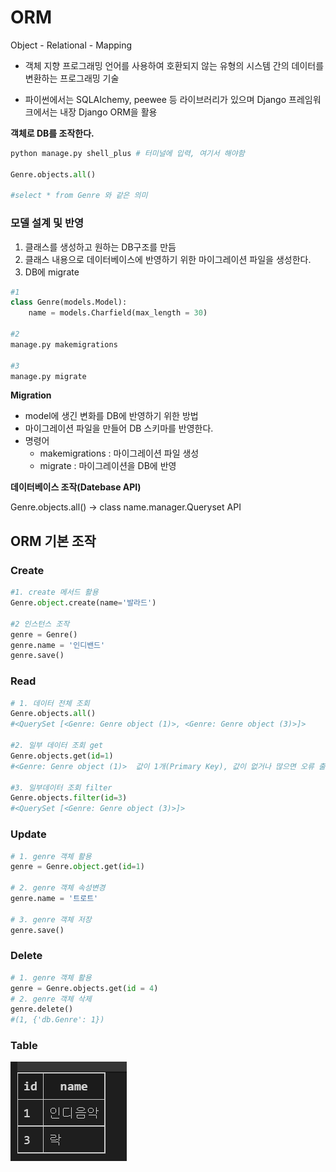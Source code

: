 # ORM

Object - Relational - Mapping

- 객체 지향 프로그래밍 언어를 사용하여 호환되지 않는 유형의 시스템 간의 데이터를 변환하는 프로그래밍 기술

- 파이썬에서는 SQLAIchemy, peewee 등 라이브러리가 있으며 Django 프레임워크에서는 내장 Django ORM을 활용 



**객체로 DB를 조작한다.**

```python
python manage.py shell_plus # 터미널에 입력, 여기서 해야함

Genre.objects.all()

#select * from Genre 와 같은 의미
```



### 모델 설계 및 반영

1. 클래스를 생성하고 원하는 DB구조를 만듬
2. 클래스 내용으로 데이터베이스에 반영하기 위한 마이그레이션 파일을 생성한다.
3. DB에 migrate

```python
#1
class Genre(models.Model):
    name = models.Charfield(max_length = 30)
    
#2
manage.py makemigrations

#3 
manage.py migrate
```



**Migration**

- model에 생긴 변화를 DB에 반영하기 위한 방법
- 마이그레이션 파일을 만들어 DB 스키마를 반영한다.
- 명령어
  - makemigrations : 마이그레이션 파일 생성
  - migrate : 마이그레이션을 DB에 반영

**데이터베이스 조작(Datebase API)**

Genre.objects.all() -> class name.manager.Queryset API



## ORM 기본 조작

### Create

```python
#1. create 메서드 활용
Genre.object.create(name='발라드')

#2 인스턴스 조작
genre = Genre()
genre.name = '인디밴드'
genre.save()
```



### Read

```python
# 1. 데이터 전체 조회
Genre.objects.all()
#<QuerySet [<Genre: Genre object (1)>, <Genre: Genre object (3)>]>

#2. 일부 데이터 조회 get
Genre.objects.get(id=1)
#<Genre: Genre object (1)>  값이 1개(Primary Key), 값이 없거나 많으면 오류 출력

#3. 일부데이터 조회 filter
Genre.objects.filter(id=3)
#<QuerySet [<Genre: Genre object (3)>]>
```



### Update

```python
# 1. genre 객체 활용
genre = Genre.object.get(id=1)

# 2. genre 객체 속성변경
genre.name = '트로트'

# 3. genre 객체 저장
genre.save()
```





### Delete

```python
# 1. genre 객체 활용
genre = Genre.objects.get(id = 4)
# 2. genre 객체 삭제
genre.delete()
#(1, {'db.Genre': 1})
```



### Table

![image-20220824150122548](ORM.assets/image-20220824150122548.png)